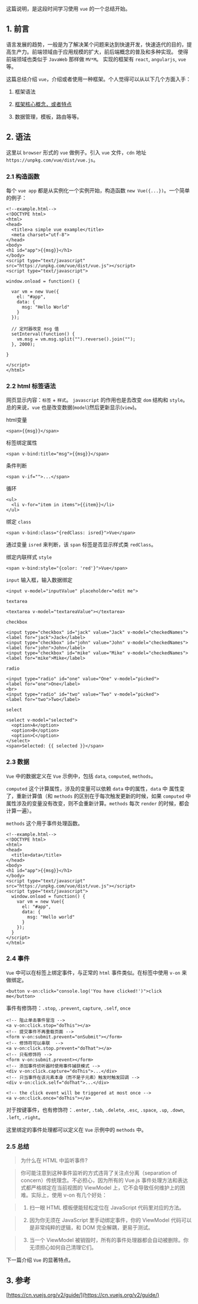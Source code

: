 这篇说明，是这段时间学习使用 `vue` 的一个总结开始。

## 1. 前言

语言发展的趋势，一般是为了解决某个问题来达到快速开发，快速迭代的目的，提高生产力。前端领域由于应用规模的扩大，前后端概念的普及和多种实现。
使得前端领域也类似于 `JavaWeb` 那样做 `MV*M`。 实现的框架有 `react`, `angularjs`, `vue`等。

这篇总结介绍 `vue`，介绍或者使用一种框架。个人觉得可以从以下几个方面入手：

1. 框架语法

2. [框架核心概念，或者特点](./Vue写法特色.md) 

3. 数据管理，模板，路由等等。

## 2. 语法

这里以 `browser` 形式的 `vue` 做例子。引入 `vue` 文件，`cdn` 地址 `https://unpkg.com/vue/dist/vue.js`。

### 2.1 构造函数

每个 `vue app` 都是从实例化一个实例开始，构造函数 `new Vue({...})`。一个简单的例子：

    <!--example.html-->
    <!DOCTYPE html>
    <html>
    <head>
      <title>a simple vue example</title>
      <meta charset="utf-8">
    </head>
    <body>
    <h1 id="app">{{msg}}</h1>
    </body>
    <script type="text/javascript" src="https://unpkg.com/vue/dist/vue.js"></script>
    <script type="text/javascript">

    window.onload = function() {

      var vm = new Vue({
        el: "#app",
        data: {
          msg: "Hello World"
        }
      });

      // 定时器改变 msg 值
      setInterval(function() {
        vm.msg = vm.msg.split("").reverse().join("");
      }, 2000);
      
    }

    </script>
    </html>

### 2.2 html 标签语法

网页显示内容：`标签` + `样式`。 `javascript` 的作用也是去改变 `dom` 结构和 `style`。总的来说，`vue`
也是改变数据(`model`)然后更新显示(`view`)。

html变量

    <span>{{msg}}</span>

标签绑定属性

    <span v-bind:title="msg">{{msg}}</span>

条件判断

    <span v-if="">...</span>
    
循环

    <ul>
      <li v-for="item in items">{{item}}</li>
    </ul>

绑定 `class`

    <span v-bind:class="{redClass: isred}">Vue</span>

通过变量 `isred` 来判断，该 `span` 标签是否显示样式类 `redClass`。

绑定内联样式 `style`

    <span v-bind:style="{color: 'red'}">Vue</span>

`input` 输入框，输入数据绑定

    <input v-model="inputValue" placeholder="edit me">

`textarea`

    <textarea v-model="textareaValue"></textarea>

`checkbox`

    <input type="checkbox" id="jack" value="Jack" v-model="checkedNames">
    <label for="jack">Jack</label>
    <input type="checkbox" id="john" value="John" v-model="checkedNames">
    <label for="john">John</label>
    <input type="checkbox" id="mike" value="Mike" v-model="checkedNames">
    <label for="mike">Mike</label>

`radio`

    <input type="radio" id="one" value="One" v-model="picked">
    <label for="one">One</label>
    <br>
    <input type="radio" id="two" value="Two" v-model="picked">
    <label for="two">Two</label>

`select`

    <select v-model="selected">
      <option>A</option>
      <option>B</option>
      <option>C</option>
    </select>
    <span>Selected: {{ selected }}</span>

### 2.3 数据

`Vue` 中的数据定义在 `Vue` 示例中，包括 `data`, `computed`, `methods`。

`computed` 这个计算属性，涉及的变量可以依赖 `data` 中的属性，`data` 中
属性变了，重新计算值（和 `methods` 的区别在于每次触发更新的时候，如果
`computed` 中属性涉及的变量没有改变，则不会重新计算。`methods` 每次 `render`
的时候，都会计算一遍）。

`methods` 这个用于事件处理函数。

    <!--example.html-->
    <!DOCTYPE html>
    <html>
    <head>
      <title>data</title>
    </head>
    <body>
    <h1 id="app">{{msg}}</h1>
    </body>
    <script type="text/javascript" src="https://unpkg.com/vue/dist/vue.js"></script>
    <script type="text/javascript">
      window.onload = function() {
        var vm = new Vue({
          el: "#app",
          data: {
            msg: "Hello world"
          }
        });
      }
    </script>
    </html>

### 2.4 事件

`Vue` 中可以在标签上绑定事件，与正常的 `html` 事件类似。在标签中使用 `v-on` 来做绑定。

    <button v-on:click="console.log('You have clicked!')">click me</button>

事件有修饰符：`.stop`, `.prevent`, `capture`, `.self`, `once`

    <!-- 阻止单击事件冒泡 -->
    <a v-on:click.stop="doThis"></a>
    <!-- 提交事件不再重载页面 -->
    <form v-on:submit.prevent="onSubmit"></form>
    <!-- 修饰符可以串联  -->
    <a v-on:click.stop.prevent="doThat"></a>
    <!-- 只有修饰符 -->
    <form v-on:submit.prevent></form>
    <!-- 添加事件侦听器时使用事件捕获模式 -->
    <div v-on:click.capture="doThis">...</div>
    <!-- 只当事件在该元素本身（而不是子元素）触发时触发回调 -->
    <div v-on:click.self="doThat">...</div>

    <!-- the click event will be triggered at most once -->
    <a v-on:click.once="doThis"></a>

对于按键事件，也有修饰符：`.enter`, `.tab`, `.delete`, `.esc`, `.space`, `.up`, `.down`, `.left`, `.right`。

这里绑定的事件处理都可以定义在 `Vue` 示例中的 `methods` 中。

### 2.5 总结

> 为什么在 HTML 中监听事件?

> 你可能注意到这种事件监听的方式违背了关注点分离（separation of concern）传统理念。不必担心，因为所有的 Vue.js 事件处理方法和表达式都严格绑定在当前视图的 ViewModel 上，它不会导致任何维护上的困难。实际上，使用 v-on 有几个好处：

> 1. 扫一眼 HTML 模板便能轻松定位在 JavaScript 代码里对应的方法。

> 2. 因为你无须在 JavaScript 里手动绑定事件，你的 ViewModel 代码可以是非常纯粹的逻辑，和 DOM 完全解耦，更易于测试。

> 3. 当一个 ViewModel 被销毁时，所有的事件处理器都会自动被删除。你无须担心如何自己清理它们。

下一篇介绍 `Vue` 的显著特点。

## 3. 参考

[https://cn.vuejs.org/v2/guide/](https://cn.vuejs.org/v2/guide/)